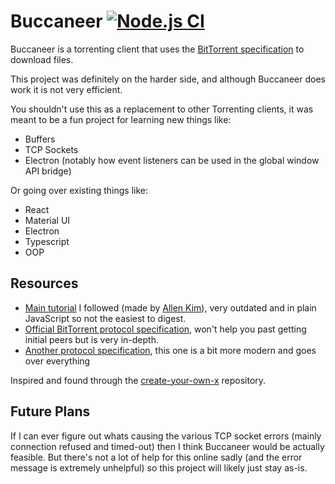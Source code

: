 # Buccaneer [![Node.js CI](https://github.com/NachoToast/Buccaneer/actions/workflows/node.js.yml/badge.svg)](https://github.com/NachoToast/Buccaneer/actions/workflows/node.js.yml)

Buccaneer is a torrenting client that uses the [BitTorrent specification](https://wiki.theory.org/BitTorrentSpecification) to download files.

This project was definitely on the harder side, and although Buccaneer does work it is not very efficient.

You shouldn't use this as a replacement to other Torrenting clients, it was meant to be a fun project for learning new things like:
- Buffers
- TCP Sockets
- Electron (notably how event listeners can be used in the global window API bridge)

Or going over existing things like:
- React
- Material UI
- Electron
- Typescript
- OOP

## Resources

- [Main tutorial](http://allenkim67.github.io/programming/2016/05/04/how-to-make-your-own-bittorrent-client.html) I followed (made by [Allen Kim](https://github.com/allenkim67)), very outdated and in plain JavaScript so not the easiest to digest.
- [Official BitTorrent protocol specification](https://www.bittorrent.org/beps/bep_0003.html), won't help you past getting initial peers but is very in-depth.
- [Another protocol specification](https://wiki.theory.org/BitTorrentSpecification), this one is a bit more modern and goes over everything

Inspired and found through the [create-your-own-x](https://github.com/danistefanovic/build-your-own-x) repository.

## Future Plans

If I can ever figure out whats causing the various TCP socket errors (mainly connection refused and timed-out) then I think Buccaneer would be actually feasible. But there's not a lot of help for this online sadly (and the error message is extremely unhelpful) so this project will likely just stay as-is.
